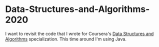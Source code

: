 # Data-Structures-and-Algorithms-2020


I want to revisit the code that I wrote for Coursera's [Data Structures and Algorithms](https://www.coursera.org/specializations/data-structures-algorithms) specialization. This time around I'm using Java.